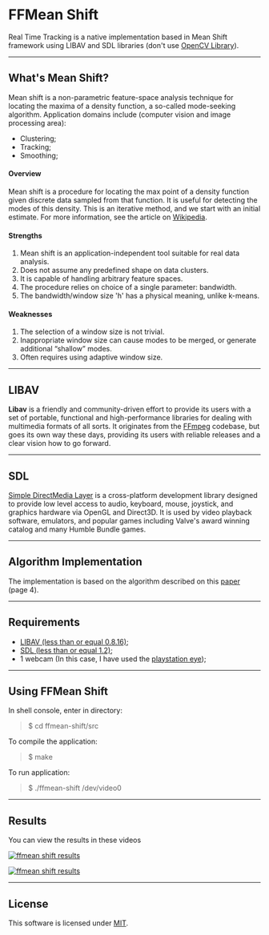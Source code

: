 FFMean Shift
===================

Real Time Tracking is a native implementation based in Mean Shift framework using LIBAV and SDL libraries (don't use [OpenCV Library](http://opencv.org/)).

----------

What's Mean Shift?
----------
Mean shift is a non-parametric feature-space analysis technique for locating the maxima of a density function, a so-called mode-seeking algorithm. Application domains include (computer vision and image processing area): 

  - Clustering;
  - Tracking;
  - Smoothing;

#### Overview
Mean shift is a procedure for locating the max point of a density function given discrete data sampled from that function. It is useful for detecting the modes of this density. This is an iterative method, and we start with an initial estimate. For more information, see the article on [Wikipedia](http://en.wikipedia.org/wiki/Mean_shift).

#### Strengths
1. Mean shift is an application-independent tool suitable for real data analysis.
2. Does not assume any predefined shape on data clusters.
3. It is capable of handling arbitrary feature spaces.
4. The procedure relies on choice of a single parameter: bandwidth.
5. The bandwidth/window size 'h' has a physical meaning, unlike k-means.

#### Weaknesses
1. The selection of a window size is not trivial.
2. Inappropriate window size can cause modes to be merged, or generate additional “shallow” modes.
3. Often requires using adaptive window size.

----------

LIBAV
----------
<b>Libav</b> is a friendly and community-driven effort to provide its users with a set of portable, functional and high-performance libraries for dealing with multimedia formats of all sorts. It originates from the [FFmpeg](http://ffmpeg.org/) codebase, but goes its own way these days, providing its users with reliable releases and a clear vision how to go forward.

----------

SDL
----------
[Simple DirectMedia Layer](https://www.libsdl.org/) is a cross-platform development library designed to provide low level access to audio, keyboard, mouse, joystick, and graphics hardware via OpenGL and Direct3D. It is used by video playback software, emulators, and popular games including Valve's award winning catalog and many Humble Bundle games.

----------

Algorithm Implementation
-------------

The implementation is based on the algorithm described on this [paper](http://comaniciu.net/Papers/MsTracking.pdf) (page 4).

-------------

Requirements
-------------
- [LIBAV (less than or equal 0.8.16)](https://libav.org/releases/libav-0.8.17.tar.xz);
- [SDL (less than or equal 1.2)](https://www.libsdl.org/download-1.2.php);
- 1 webcam (In this case, I have used the [playstation eye](http://www.amazon.com/PlayStation-Eye-3/dp/B000VTQ3LU));

-------------

Using FFMean Shift
-------------
In shell console, enter in directory:
> $ cd  ffmean-shift/src

To compile the application:
> $ make

To run application:
> $ ./ffmean-shift /dev/video0

-------------

Results
-------------
You can view the results in these videos

[![ffmean shift results](http://img.youtube.com/vi/6zny-7wZXB8/0.jpg)](http://www.youtube.com/watch?v=6zny-7wZXB8)

[![ffmean shift results](http://img.youtube.com/vi/MVzGjAZE-04/0.jpg)](http://www.youtube.com/watch?v=MVzGjAZE-04)

-------------

License
-------------

This software is licensed under [MIT](https://opensource.org/licenses/MIT).
